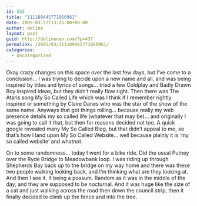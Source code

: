 ```yaml
---
id: 552
title: "111189445771860961"
date: 2005-03-27T13:25:00+00:00
author: deline
layout: post
guid: http://delineneo.com/?p=437
permalink: /2005/03/111189445771860961/
categories:
  - Uncategorized
---
```

Okay crazy changes on this space over the last few days, but I&#8217;ve come to a conclusion&#8230; I was trying to decide upon a new name and all, and was being inspired by titles and lyrics of songs&#8230; tried a few Coldplay and Badly Drawn Boy inspired ideas, but they didn&#8217;t really flow right. Then there was The Ataris song My So Called Life which was I think if I remember rightly inspired or something by Claire Danes who was the star of the show of the same name. Anyways that got things rolling&#8230; because really my web presence details my so called life (whatever that may be)&#8230; and originally I was going to call it that, but then for reasons decided not too. A quick google revealed many My So Called Blog, but that didn&#8217;t appeal to me, so that&#8217;s how I land upon My So Called Website&#8230; well because plainly it is &#8216;my so called website&#8217; and whatnot.

On to some randomness&#8230; today I went for a bike ride. Did the usual Putney over the Ryde Bridge to Meadowbank loop. I was riding up through Shepherds Bay back up to the bridge on my way home and there was these two people walking looking back, and I&#8217;m thinking what are they looking at. And then I see it. It being a possum. Random as it was in the middle of the day, and they are supposed to be nocturnal. And it was huge like the size of a cat and just walking across the road then down the council strip, then it finally decided to climb up the fence and into the tree.
